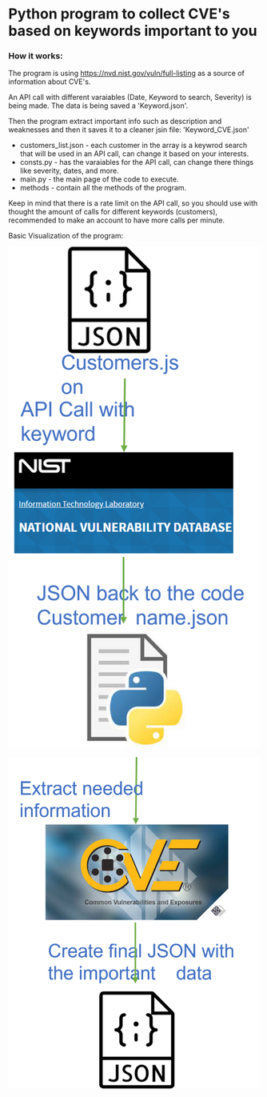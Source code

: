 # Python program to collect CVE's based on keywords important to you

### How it works:

The program is using https://nvd.nist.gov/vuln/full-listing as a source of information about CVE's.

An API call with different varaiables (Date, Keyword to search, Severity) is being made.
The data is being saved a 'Keyword.json'.


Then the program extract important info such as description and weaknesses and then it saves it to a cleaner jsin file: 'Keyword_CVE.json'

* customers_list.json - each customer in the array is a keywrod search that will be used in an API call, can change it based on your interests.
* consts.py - has the varaiables for the API call, can change there things like severity, dates, and more.
* main.py - the main page of the code to execute.
* methods - contain all the methods of the program. 

Keep in mind that there is a rate limit on the API call, so you should use with thought the amount of calls for different keywords (customers), recommended to make an account to have more calls per minute.

Basic Visualization of the program:







![part 1 of the visualization](https://github.com/roeiKriger/cve_customers_list/blob/main/images_visual/part1py.png?raw=true)


![part 2 of the visualization](https://github.com/roeiKriger/cve_customers_list/blob/main/images_visual/part2py.png?raw=true)





